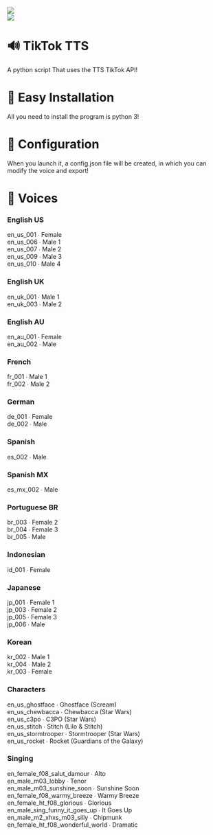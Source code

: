 ![](https://img.shields.io/badge/TikTok%20TTS-Python-blue.svg)\
![](https://github.com/thegraydream/TikTok-TTS/assets/125685786/d85978fb-4079-4ff9-b851-3c6100448bd5)
# 🔊 TikTok TTS 
A python script That uses the TTS TikTok API!

# 🔧 Easy Installation 
All you need to install the program is python 3! 

# 🔧 Configuration
When you launch it, a config.json file will be created, in which you can modify the voice and export!

# 🎀 Voices 
### **English US**
en_us_001 ∙ Female\
en_us_006 ∙ Male 1\
en_us_007 ∙ Male 2\
en_us_009 ∙ Male 3\
en_us_010 ∙ Male 4

### **English UK**
en_uk_001 ∙ Male 1\
en_uk_003 ∙ Male 2

### **English AU**
en_au_001 ∙ Female\
en_au_002 ∙ Male

### **French**
fr_001 ∙ Male 1\
fr_002 ∙ Male 2

### **German**
de_001 ∙ Female\
de_002 ∙ Male

### **Spanish**
es_002 ∙ Male

### **Spanish MX**
es_mx_002 ∙ Male

### **Portuguese BR**
br_003 ∙ Female 2\
br_004 ∙ Female 3\
br_005 ∙ Male

### **Indonesian**
id_001 ∙ Female

### **Japanese**
jp_001 ∙ Female 1\
jp_003 ∙ Female 2\
jp_005 ∙ Female 3\
jp_006 ∙ Male

### **Korean**
kr_002 ∙ Male 1\
kr_004 ∙ Male 2\
kr_003 ∙ Female

### **Characters**
en_us_ghostface ∙ Ghostface (Scream)\
en_us_chewbacca ∙ Chewbacca (Star Wars)\
en_us_c3po ∙ C3PO (Star Wars)\
en_us_stitch ∙ Stitch (Lilo & Stitch)\
en_us_stormtrooper ∙ Stormtrooper (Star Wars)\
en_us_rocket ∙ Rocket (Guardians of the Galaxy)

### **Singing**
en_female_f08_salut_damour ∙ Alto\
en_male_m03_lobby ∙ Tenor\
en_male_m03_sunshine_soon ∙ Sunshine Soon\
en_female_f08_warmy_breeze ∙ Warmy Breeze\
en_female_ht_f08_glorious ∙ Glorious\
en_male_sing_funny_it_goes_up ∙ It Goes Up\
en_male_m2_xhxs_m03_silly ∙ Chipmunk\
en_female_ht_f08_wonderful_world ∙ Dramatic


